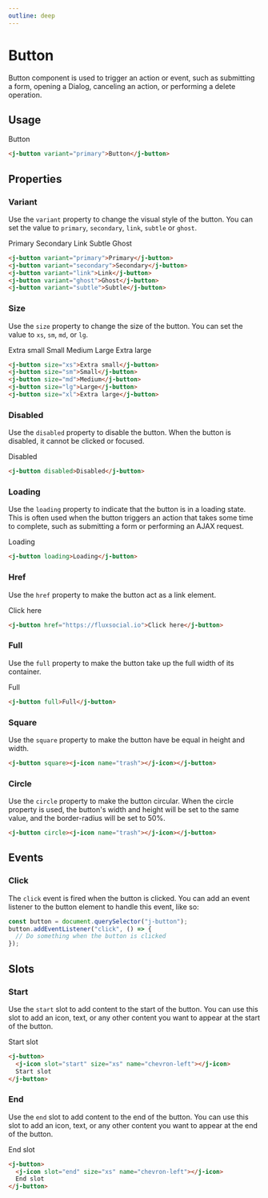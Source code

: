 ```yaml
---
outline: deep
---
```


# Button

Button component is used to trigger an action or event, such as submitting a form, opening a Dialog, canceling an action, or performing a delete operation.

## Usage

<j-button variant="primary">Button</j-button>

```html
<j-button variant="primary">Button</j-button>
```

## Properties

### Variant <Badge type="info" text="string" />

Use the `variant` property to change the visual style of the button. You can set the value to `primary`, `secondary`, `link`, `subtle` or `ghost`.

<j-button variant="primary">Primary</j-button>
<j-button variant="secondary">Secondary</j-button>
<j-button variant="link">Link</j-button>
<j-button variant="subtle">Subtle</j-button>
<j-button variant="ghost">Ghost</j-button>

```html
<j-button variant="primary">Primary</j-button>
<j-button variant="secondary">Secondary</j-button>
<j-button variant="link">Link</j-button>
<j-button variant="ghost">Ghost</j-button>
<j-button variant="subtle">Subtle</j-button>
```

### Size <Badge type="info" text="boolean" />

Use the `size` property to change the size of the button. You can set the value to `xs`, `sm`, `md`, or `lg`.

<j-button size="xs">Extra small</j-button>
<j-button size="sm">Small</j-button>
<j-button size="md">Medium</j-button>
<j-button size="lg">Large</j-button>
<j-button size="xl">Extra large</j-button>

```html
<j-button size="xs">Extra small</j-button>
<j-button size="sm">Small</j-button>
<j-button size="md">Medium</j-button>
<j-button size="lg">Large</j-button>
<j-button size="xl">Extra large</j-button>
```

### Disabled <Badge type="info" text="boolean" />

Use the `disabled` property to disable the button. When the button is disabled, it cannot be clicked or focused.

<j-button disabled>Disabled</j-button>

```html
<j-button disabled>Disabled</j-button>
```

### Loading <Badge type="info" text="boolean" />

Use the `loading` property to indicate that the button is in a loading state. This is often used when the button triggers an action that takes some time to complete, such as submitting a form or performing an AJAX request.

<j-button loading>Loading</j-button>

```html
<j-button loading>Loading</j-button>
```

### Href <Badge type="info" text="string" />

Use the `href` property to make the button act as a link element.

<j-button href="https://fluxsocial.io">Click here</j-button>

```html
<j-button href="https://fluxsocial.io">Click here</j-button>
```

### Full <Badge type="info" text="boolean" />

Use the `full` property to make the button take up the full width of its container.

<j-button full>Full</j-button>

```html
<j-button full>Full</j-button>
```

### Square <Badge type="info" text="boolean" />

Use the `square` property to make the button have be equal in height and width.

<j-button square><j-icon name="trash"></j-icon></j-button>

```html
<j-button square><j-icon name="trash"></j-icon></j-button>
```

### Circle <Badge type="info" text="boolean" />

Use the `circle` property to make the button circular. When the circle property is used, the button's width and height will be set to the same value, and the border-radius will be set to 50%.

<j-button circle><j-icon name="trash"></j-icon></j-button>

```html
<j-button circle><j-icon name="trash"></j-icon></j-button>
```

## Events

### Click

The `click` event is fired when the button is clicked. You can add an event listener to the button element to handle this event, like so:

```js
const button = document.querySelector("j-button");
button.addEventListener("click", () => {
  // Do something when the button is clicked
});
```

## Slots

### Start

Use the `start` slot to add content to the start of the button. You can use this slot to add an icon, text, or any other content you want to appear at the start of the button.

<j-button>
    <j-icon slot="start" size="xs" name="chevron-left"></j-icon>
    Start slot
</j-button>

```html
<j-button>
  <j-icon slot="start" size="xs" name="chevron-left"></j-icon>
  Start slot
</j-button>
```

### End

Use the `end` slot to add content to the end of the button. You can use this slot to add an icon, text, or any other content you want to appear at the end of the button.

<j-button>
    <j-icon slot="end" size="xs" name="chevron-left"></j-icon>
    End slot
</j-button>

```html
<j-button>
  <j-icon slot="end" size="xs" name="chevron-left"></j-icon>
  End slot
</j-button>
```
